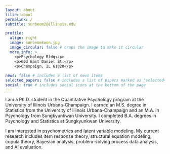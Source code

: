 ```yaml
---
layout: about
title: about
permalink: /
subtitle: sunbeom2@illinois.edu

profile:
  align: right
  image: sunbeomkwon.jpg
  image_circular: false # crops the image to make it circular
  more_info: >
    <p>Psychology Bldg</p>
    <p>603 East Daniel St.</p>
    <p>Champaign, IL 61820</p>
    
news: false # includes a list of news items
selected_papers: false # includes a list of papers marked as "selected={true}"
social: true # includes social icons at the bottom of the page
---
```


I am a Ph.D. student in the Quantitative Psychology program at the University of Illinois Urbana-Champaign. I earned an M.S. degree in Statistics from the University of Illinois Urbana-Champaign and an M.A. in Psychology from Sungkyunkwan University. I completed B.A. degrees in Psychology and Statistics at Sungkyunkwan University.

I am interested in psychometrics and latent variable modeling. My current research includes item response theory, structural equation modeling, copula theory, Bayesian analysis, problem-solving process data analysis, and AI evaluation.
